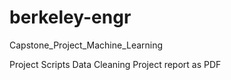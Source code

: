 # berkeley-engr

Capstone_Project_Machine_Learning

Project Scripts
Data Cleaning
Project report as PDF
